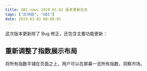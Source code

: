 ```yaml
---
title: GBI.news 2019.03.02 版本更新日志
tags: ["区块链", "GBI"]
date: 2019-03-02 00:09:01
---
```


这次版本更新除了 Bug 修正，还包含主要功能更新：

## 重新调整了指数展示布局

将所有指数平铺在页面之上，用户可以在屏幕一览所有指数，洞察市场。

